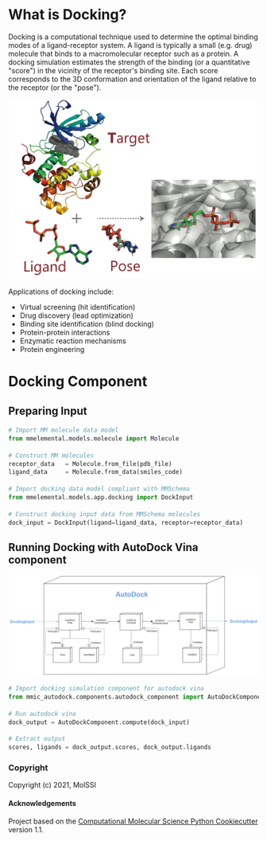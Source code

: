 # What is Docking?
Docking is a computational technique used to determine the optimal binding modes of a ligand-receptor system. A ligand is typically a small (e.g. drug) molecule that binds to a macromolecular receptor such as a protein. A docking simulation estimates the strength of the binding (or a quantitative "score") in the vicinity of the receptor's binding site. Each score corresponds to the 3D conformation and orientation of the ligand relative to the receptor (or the "pose").

<p align="center">
<img src="mmic_docking/data/imgs/docking-sys-removebg.png" width="500">
</p>
    
Applications of docking include:

- Virtual screening (hit identification)
- Drug discovery (lead optimization)
- Binding site identification (blind docking)
- Protein-protein interactions
- Enzymatic reaction mechanisms
- Protein engineering

# Docking Component
## Preparing Input

```python
# Import MM molecule data model
from mmelemental.models.molecule import Molecule

# Construct MM molecules
receptor_data   = Molecule.from_file(pdb_file)
ligand_data     = Molecule.from_data(smiles_code)

# Import docking data model compliant with MMSchema
from mmelemental.models.app.docking import DockInput

# Construct docking input data from MMSchema molecules
dock_input = DockInput(ligand=ligand_data, receptor=receptor_data)

```

## Running Docking with AutoDock Vina component

<p align="center">
<img src="mmic_docking/data/imgs/autodock.png">
</p>

```python
# Import docking simulation component for autodock vina
from mmic_autodock.components.autodock_component import AutoDockComponent

# Run autodock vina
dock_output = AutoDockComponent.compute(dock_input)

# Extract output
scores, ligands = dock_output.scores, dock_output.ligands
```

### Copyright

Copyright (c) 2021, MolSSI


#### Acknowledgements

Project based on the
[Computational Molecular Science Python Cookiecutter](https://github.com/molssi/cookiecutter-cms) version 1.1.
